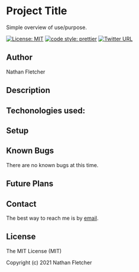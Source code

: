 # Project Title
Simple overview of use/purpose.  

[![License: MIT](https://img.shields.io/badge/License-MIT-yellow.svg)](https://opensource.org/licenses/MIT)
[![code style: prettier](https://img.shields.io/badge/code_style-prettier-ff69b4.svg?style=flat-square)](https://github.com/prettier/prettier)
[![Twitter URL](https://img.shields.io/twitter/url/https/twitter.com/nathan_fletcher.svg?style=social&label=Follow%20%40nathan_fletcher)](https://twitter.com/nathan_fletcher)

## Author

Nathan Fletcher

## Description

## Techonologies used:

## Setup

## Known Bugs

There are no known bugs at this time.

## Future Plans

## Contact

The best way to reach me is by [email](mailto:nathan.fletcher@gmail.com).

## License

The MIT License (MIT)

Copyright (c) 2021 Nathan Fletcher
